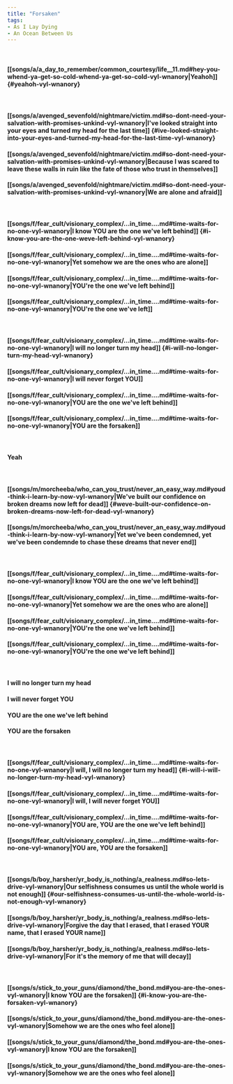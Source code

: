 ```yaml
---
title: "Forsaken"
tags:
- As I Lay Dying
- An Ocean Between Us
---
```

&nbsp;
#### [[songs/a/a_day_to_remember/common_courtesy/life__11.md#hey-you-whend-ya-get-so-cold-whend-ya-get-so-cold-vyl-wnanory|Yeahoh]] {#yeahoh-vyl-wnanory}
&nbsp;
#### [[songs/a/avenged_sevenfold/nightmare/victim.md#so-dont-need-your-salvation-with-promises-unkind-vyl-wnanory|I've looked straight into your eyes and turned my head for the last time]] {#ive-looked-straight-into-your-eyes-and-turned-my-head-for-the-last-time-vyl-wnanory}
#### [[songs/a/avenged_sevenfold/nightmare/victim.md#so-dont-need-your-salvation-with-promises-unkind-vyl-wnanory|Because I was scared to leave these walls in ruin like the fate of those who trust in themselves]]
#### [[songs/a/avenged_sevenfold/nightmare/victim.md#so-dont-need-your-salvation-with-promises-unkind-vyl-wnanory|We are alone and afraid]]
&nbsp;
#### [[songs/f/fear_cult/visionary_complex/…in_time….md#time-waits-for-no-one-vyl-wnanory|I know YOU are the one we've left behind]] {#i-know-you-are-the-one-weve-left-behind-vyl-wnanory}
#### [[songs/f/fear_cult/visionary_complex/…in_time….md#time-waits-for-no-one-vyl-wnanory|Yet somehow we are the ones who are alone]]
#### [[songs/f/fear_cult/visionary_complex/…in_time….md#time-waits-for-no-one-vyl-wnanory|YOU're the one we've left behind]]
#### [[songs/f/fear_cult/visionary_complex/…in_time….md#time-waits-for-no-one-vyl-wnanory|YOU're the one we've left]]
&nbsp;
#### [[songs/f/fear_cult/visionary_complex/…in_time….md#time-waits-for-no-one-vyl-wnanory|I will no longer turn my head]] {#i-will-no-longer-turn-my-head-vyl-wnanory}
#### [[songs/f/fear_cult/visionary_complex/…in_time….md#time-waits-for-no-one-vyl-wnanory|I will never forget YOU]]
#### [[songs/f/fear_cult/visionary_complex/…in_time….md#time-waits-for-no-one-vyl-wnanory|YOU are the one we've left behind]]
#### [[songs/f/fear_cult/visionary_complex/…in_time….md#time-waits-for-no-one-vyl-wnanory|YOU are the forsaken]]
&nbsp;
#### Yeah
&nbsp;
#### [[songs/m/morcheeba/who_can_you_trust/never_an_easy_way.md#youd-think-i-learn-by-now-vyl-wnanory|We've built our confidence on broken dreams now left for dead]] {#weve-built-our-confidence-on-broken-dreams-now-left-for-dead-vyl-wnanory}
#### [[songs/m/morcheeba/who_can_you_trust/never_an_easy_way.md#youd-think-i-learn-by-now-vyl-wnanory|Yet we've been condemned, yet we've been condemnde to chase these dreams that never end]]
&nbsp;
#### [[songs/f/fear_cult/visionary_complex/…in_time….md#time-waits-for-no-one-vyl-wnanory|I know YOU are the one we've left behind]]
#### [[songs/f/fear_cult/visionary_complex/…in_time….md#time-waits-for-no-one-vyl-wnanory|Yet somehow we are the ones who are alone]]
#### [[songs/f/fear_cult/visionary_complex/…in_time….md#time-waits-for-no-one-vyl-wnanory|YOU're the one we've left behind]]
#### [[songs/f/fear_cult/visionary_complex/…in_time….md#time-waits-for-no-one-vyl-wnanory|YOU're the one we've left behind]]
&nbsp;
#### I will no longer turn my head
#### I will never forget YOU
#### YOU are the one we've left behind
#### YOU are the forsaken
&nbsp;
#### [[songs/f/fear_cult/visionary_complex/…in_time….md#time-waits-for-no-one-vyl-wnanory|I will, I will no longer turn my head]] {#i-will-i-will-no-longer-turn-my-head-vyl-wnanory}
#### [[songs/f/fear_cult/visionary_complex/…in_time….md#time-waits-for-no-one-vyl-wnanory|I will, I will never forget YOU]]
#### [[songs/f/fear_cult/visionary_complex/…in_time….md#time-waits-for-no-one-vyl-wnanory|YOU are, YOU are the one we've left behind]]
#### [[songs/f/fear_cult/visionary_complex/…in_time….md#time-waits-for-no-one-vyl-wnanory|YOU are, YOU are the forsaken]]
&nbsp;
#### [[songs/b/boy_harsher/yr_body_is_nothing/a_realness.md#so-lets-drive-vyl-wnanory|Our selfishness consumes us until the whole world is not enough]] {#our-selfishness-consumes-us-until-the-whole-world-is-not-enough-vyl-wnanory}
#### [[songs/b/boy_harsher/yr_body_is_nothing/a_realness.md#so-lets-drive-vyl-wnanory|Forgive the day that I erased, that I erased YOUR name, that I erased YOUR name]]
#### [[songs/b/boy_harsher/yr_body_is_nothing/a_realness.md#so-lets-drive-vyl-wnanory|For it's the memory of me that will decay]]
&nbsp;
#### [[songs/s/stick_to_your_guns/diamond/the_bond.md#you-are-the-ones-vyl-wnanory|I know YOU are the forsaken]] {#i-know-you-are-the-forsaken-vyl-wnanory}
#### [[songs/s/stick_to_your_guns/diamond/the_bond.md#you-are-the-ones-vyl-wnanory|Somehow we are the ones who feel alone]]
#### [[songs/s/stick_to_your_guns/diamond/the_bond.md#you-are-the-ones-vyl-wnanory|I know YOU are the forsaken]]
#### [[songs/s/stick_to_your_guns/diamond/the_bond.md#you-are-the-ones-vyl-wnanory|Somehow we are the ones who feel alone]]
